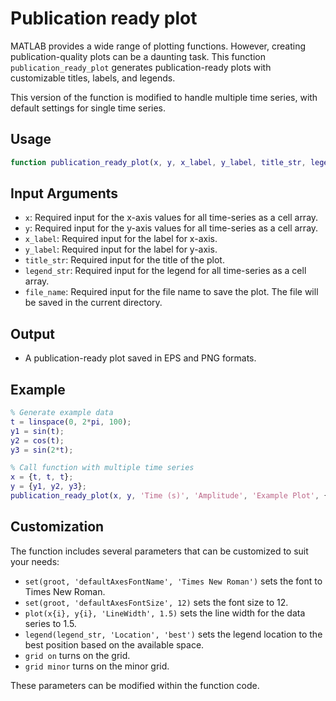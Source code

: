 # Publication ready plot

MATLAB provides a wide range of plotting functions. However, creating publication-quality plots can be a daunting task. This function `publication_ready_plot` generates publication-ready plots with customizable titles, labels, and legends.

This version of the function is modified to handle multiple time series, with default settings for single time series.

## Usage

```matlab
function publication_ready_plot(x, y, x_label, y_label, title_str, legend_str, file_name)
```

## Input Arguments

- `x`: Required input for the x-axis values for all time-series as a cell array.
- `y`: Required input for the y-axis values for all time-series as a cell array.
- `x_label`: Required input for the label for x-axis.
- `y_label`: Required input for the label for y-axis.
- `title_str`: Required input for the title of the plot.
- `legend_str`: Required input for the legend for all time-series as a cell array.
- `file_name`: Required input for the file name to save the plot. The file will be saved in the current directory.

## Output

- A publication-ready plot saved in EPS and PNG formats.

## Example

```matlab
% Generate example data
t = linspace(0, 2*pi, 100);
y1 = sin(t);
y2 = cos(t);
y3 = sin(2*t);

% Call function with multiple time series
x = {t, t, t};
y = {y1, y2, y3};
publication_ready_plot(x, y, 'Time (s)', 'Amplitude', 'Example Plot', {'Series 1', 'Series 2', 'Series 3'}, 'example_plot');
```

## Customization

The function includes several parameters that can be customized to suit your needs:

- `set(groot, 'defaultAxesFontName', 'Times New Roman')` sets the font to Times New Roman.
- `set(groot, 'defaultAxesFontSize', 12)` sets the font size to 12.
- `plot(x{i}, y{i}, 'LineWidth', 1.5)`  sets the line width for the data series to 1.5.
- `legend(legend_str, 'Location', 'best')`  sets the legend location to the best position based on the available space.
- `grid on` turns on the grid.
- `grid minor` turns on the minor grid.

These parameters can be modified within the function code.




